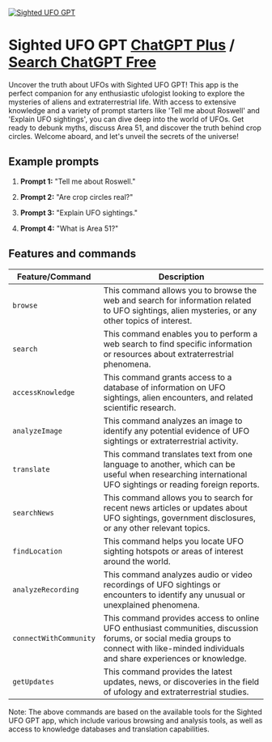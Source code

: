 
[![Sighted UFO GPT](https://files.oaiusercontent.com/file-luMk6yMCu58sZfsRICY3pj5l?se=2123-10-15T20%3A32%3A44Z&sp=r&sv=2021-08-06&sr=b&rscc=max-age%3D31536000%2C%20immutable&rscd=attachment%3B%20filename%3DVector.png&sig=eo1sO3xr3IK3RweG60492qcYCbXHu6M0IguzHxs1%2BxQ%3D)](https://chat.openai.com/g/g-Hn3qFydP5-sighted-ufo-gpt)

# Sighted UFO GPT [ChatGPT Plus](https://chat.openai.com/g/g-Hn3qFydP5-sighted-ufo-gpt) / [Search ChatGPT Free](https://gptcall.net/index.html#/?search=Sighted%20UFO%20GPT)

Uncover the truth about UFOs with Sighted UFO GPT! This app is the perfect companion for any enthusiastic ufologist looking to explore the mysteries of aliens and extraterrestrial life. With access to extensive knowledge and a variety of prompt starters like 'Tell me about Roswell' and 'Explain UFO sightings', you can dive deep into the world of UFOs. Get ready to debunk myths, discuss Area 51, and discover the truth behind crop circles. Welcome aboard, and let's unveil the secrets of the universe!

## Example prompts

1. **Prompt 1:** "Tell me about Roswell."

2. **Prompt 2:** "Are crop circles real?"

3. **Prompt 3:** "Explain UFO sightings."

4. **Prompt 4:** "What is Area 51?"

## Features and commands

| Feature/Command | Description |
| --- | --- |
| `browse` | This command allows you to browse the web and search for information related to UFO sightings, alien mysteries, or any other topics of interest. |
| `search` | This command enables you to perform a web search to find specific information or resources about extraterrestrial phenomena. |
| `accessKnowledge` | This command grants access to a database of information on UFO sightings, alien encounters, and related scientific research. |
| `analyzeImage` | This command analyzes an image to identify any potential evidence of UFO sightings or extraterrestrial activity. |
| `translate` | This command translates text from one language to another, which can be useful when researching international UFO sightings or reading foreign reports. |
| `searchNews` | This command allows you to search for recent news articles or updates about UFO sightings, government disclosures, or any other relevant topics. |
| `findLocation` | This command helps you locate UFO sighting hotspots or areas of interest around the world. |
| `analyzeRecording` | This command analyzes audio or video recordings of UFO sightings or encounters to identify any unusual or unexplained phenomena. |
| `connectWithCommunity` | This command provides access to online UFO enthusiast communities, discussion forums, or social media groups to connect with like-minded individuals and share experiences or knowledge. |
| `getUpdates` | This command provides the latest updates, news, or discoveries in the field of ufology and extraterrestrial studies. |

Note: The above commands are based on the available tools for the Sighted UFO GPT app, which include various browsing and analysis tools, as well as access to knowledge databases and translation capabilities.


